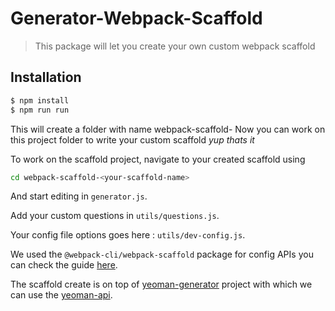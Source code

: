  # Generator-Webpack-Scaffold

> This package will let you create your own custom webpack scaffold


## Installation


```bash
$ npm install
$ npm run run
```

This will create a folder with name webpack-scaffold-<your-scaffold-name>
Now you can work on this project folder to write your custom scaffold
*yup thats it*

To work on the scaffold project, navigate to your created scaffold using

```bash
cd webpack-scaffold-<your-scaffold-name>

```

And start editing in `generator.js`.

Add your custom questions in `utils/questions.js`.

Your config file options goes here : `utils/dev-config.js`.

We used the `@webpack-cli/webpack-scaffold` package for config APIs you can check the guide [here](https://github.com/webpack/webpack-cli/tree/master/packages/webpack-scaffold).

The scaffold create is on top of [yeoman-generator](http://yeoman.io/authoring/) project with which we can use the [yeoman-api](http://yeoman.io/learning/).

